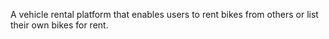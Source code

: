 A vehicle rental platform that enables users to rent bikes from others or list their own bikes for rent.
